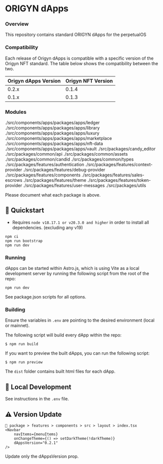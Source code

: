 # ORIGYN dApps

### Overview

This repository contains standard ORIGYN dApps for the perpetualOS

### Compatibility

Each release of Origyn dApps is compatible with a specific version of the Origyn NFT standard. The table below shows the compatibility between the two.

| Origyn dApps Version | Origyn NFT Version |
| -------------------- | ------------------ |
| 0.2.x                | 0.1.4              |
| 0.1.x                | 0.1.3              |

### Modules

./src/components/apps/packages/apps/ledger
./src/components/apps/packages/apps/library
./src/components/apps/packages/apps/luxury
./src/components/apps/packages/apps/marketplace
./src/components/apps/packages/apps/nft-data
./src/components/apps/packages/apps/vault
./src/packages/candy_editor
./src/packages/common/api
./src/packages/common/assets
./src/packages/common/candid
./src/packages/common/types
./src/packages/features/authentication
./src/packages/features/context-provider
./src/packages/features/debug-provider
./src/packages/features/components
./src/packages/features/sales-escrows
./src/packages/features/theme
./src/packages/features/token-provider
./src/packages/features/user-messages
./src/packages/utils

Please document what each package is above.

## 🏁 Quickstart

- Requires `node v18.17.1 or v20.3.0 and higher` in order to install all dependencies. (excluding any v19)

```
npm ci
npm run bootstrap
npm run dev

```

### Running

dApps can be started within Astro.js, which is using Vite as a local development server by running the following script from the root of the repo:

```
npm run dev

```

See package.json scripts for all options.

### Building

Ensure the variables in `.env` are pointing to the desired environment (local or mainnet).

The following script will build every dApp within the repo:

`$ npm run build`

If you want to preview the built dApps, you can run the following script:

`$ npm run preview`

The `dist` folder contains built html files for each dApp.

## 🚀 Local Development

See instructions in the `.env` file.

## ⚠️ Version Update

```
📁 package > features > components > src > layout > index.tsx
<Navbar
    navItems={menuItems}
    onChangeTheme={() => setDarkTheme(!darkTheme)}
    dAppsVersion="0.2.1"
/>
```

Update only the dAppsVersion prop.
